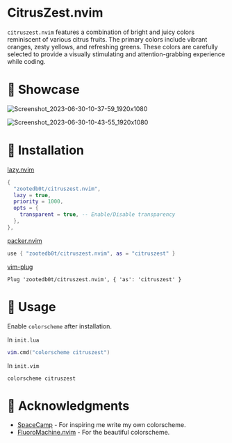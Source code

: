 # CitrusZest.nvim

`citruszest.nvim` features a combination of bright and juicy colors reminiscent of various citrus fruits. The primary colors include vibrant oranges, zesty yellows, and refreshing greens. These colors are carefully selected to provide a visually stimulating and attention-grabbing experience while coding.

# 🤞 Showcase

![Screenshot_2023-06-30-10-37-59_1920x1080](https://github.com/zootedb0t/citruszest.nvim/assets/62596687/a4ec80a0-7321-4b04-80fa-f5867b32880c)

![Screenshot_2023-06-30-10-43-55_1920x1080](https://github.com/zootedb0t/citruszest.nvim/assets/62596687/095b5c2e-8f67-41b1-841f-9e222e9f39bf)

# 👏 Installation

[lazy.nvim](https://github.com/folke/lazy.nvim)

```lua
{
  "zootedb0t/citruszest.nvim",
  lazy = true,
  priority = 1000,
  opts = {
    transparent = true, -- Enable/Disable transparency
  },
},
```

[packer.nvim](https://github.com/wbthomason/packer.nvim)

```lua
use { "zootedb0t/citruszest.nvim", as = "citruszest" }
```

[vim-plug](https://github.com/junegunn/vim-plug)

```viml
Plug 'zootedb0t/citruszest.nvim', { 'as': 'citruszest' }
```

# 👀 Usage

Enable `colorscheme` after installation.

In `init.lua`

```lua
vim.cmd("colorscheme citruszest")
```

In `init.vim`

```viml
colorscheme citruszest
```

# 🙏 Acknowledgments

- [SpaceCamp](https://github.com/jaredgorski/SpaceCamp) - For inspiring me write my own colorscheme.
- [FluoroMachine.nvim](https://github.com/maxmx03/FluoroMachine.nvim) - For the beautiful colorscheme.
